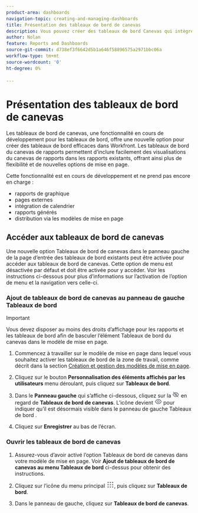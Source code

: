 ```yaml
---
product-area: dashboards
navigation-topic: creating-and-managing-dashboards
title: Présentation des tableaux de bord de canevas
description: Vous pouvez créer des tableaux de bord Canevas qui intègrent des visualisations Canevas de rapports aux rapports traditionnels et offrent de nouvelles options de mise en page.
author: Nolan
feature: Reports and Dashboards
source-git-commit: d738ef3f6642d5b1a646f58896575a2971bbc06a
workflow-type: tm+mt
source-wordcount: '0'
ht-degree: 0%

---
```



# Présentation des tableaux de bord de canevas

Les tableaux de bord de canevas, une fonctionnalité en cours de développement pour les tableaux de bord, offre une nouvelle option pour créer des tableaux de bord efficaces dans Workfront. Les tableaux de bord du canevas de rapports permettent d’inclure facilement des visualisations du canevas de rapports dans les rapports existants, offrant ainsi plus de flexibilité et de nouvelles options de mise en page.

Cette fonctionnalité est en cours de développement et ne prend pas encore en charge :
* rapports de graphique
* pages externes
* intégration de calendrier
* rapports générés
* distribution via les modèles de mise en page

## Accéder aux tableaux de bord de canevas

Une nouvelle option Tableaux de bord de canevas dans le panneau gauche de la page d’entrée des tableaux de bord existants peut être activée pour accéder aux tableaux de bord de canevas. Cette option de menu est désactivée par défaut et doit être activée pour y accéder. Voir les instructions ci-dessous pour plus d’informations sur l’activation de l’option de menu et la navigation vers celle-ci.

### Ajout de tableaux de bord de canevas au panneau de gauche Tableaux de bord

>[!IMPORTANT]
>
>Vous devez disposer au moins des droits d’affichage pour les rapports et les tableaux de bord afin de basculer l’élément Tableaux de bord du canevas dans le modèle de mise en page.

1. Commencez à travailler sur le modèle de mise en page dans lequel vous souhaitez activer les tableaux de bord de la zone de travail, comme décrit dans la section [Création et gestion des modèles de mise en page](../../../administration-and-setup/customize-workfront/use-layout-templates/create-and-manage-layout-templates.md).

1. Cliquez sur le bouton **Personnalisation des éléments affichés par les utilisateurs** menu déroulant, puis cliquez sur **Tableaux de bord**.

1. Dans le **Panneau gauche** qui s’affiche ci-dessous, cliquez sur la ![](assets/delete-secondary-nav-item.png) en regard de **Tableaux de bord de canevas**. L’icône devient ![](assets/add-secondary-nav-item.png) pour indiquer qu’il est désormais visible dans le panneau de gauche Tableaux de bord .

1. Cliquez sur **Enregistrer** au bas de l’écran.

### Ouvrir les tableaux de bord de canevas

1. Assurez-vous d’avoir activé l’option Tableaux de bord de canevas dans votre modèle de mise en page. Voir **Ajout de tableaux de bord de canevas au menu Tableaux de bord** ci-dessus pour obtenir des instructions.

1. Cliquez sur l’icône du menu principal ![](assets/main-menu-icon.png), puis cliquez sur **Tableaux de bord**.

1. Dans le panneau de gauche, cliquez sur **Tableaux de bord de canevas**.

